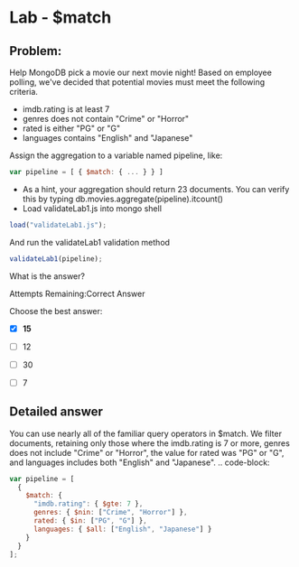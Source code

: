 # Lab - \$match

## Problem:

Help MongoDB pick a movie our next movie night! Based on employee polling, we've decided that potential movies must meet the following criteria.

- imdb.rating is at least 7
- genres does not contain "Crime" or "Horror"
- rated is either "PG" or "G"
- languages contains "English" and "Japanese"

Assign the aggregation to a variable named pipeline, like:

```javascript
var pipeline = [ { $match: { ... } } ]
```

- As a hint, your aggregation should return 23 documents. You can verify this by typing db.movies.aggregate(pipeline).itcount()
- Load validateLab1.js into mongo shell

```javascript
load("validateLab1.js");
```

And run the validateLab1 validation method

```javascript
validateLab1(pipeline);
```

What is the answer?

Attempts Remaining:Correct Answer

Choose the best answer:

- [x] **15**

- [ ] 12

- [ ] 30

- [ ] 7

## Detailed answer

You can use nearly all of the familiar query operators in \$match. We filter documents, retaining only those where the imdb.rating is 7 or more, genres does not include "Crime" or "Horror", the value for rated was "PG" or "G", and languages includes both "English" and "Japanese". .. code-block:

```javascript
var pipeline = [
  {
    $match: {
      "imdb.rating": { $gte: 7 },
      genres: { $nin: ["Crime", "Horror"] },
      rated: { $in: ["PG", "G"] },
      languages: { $all: ["English", "Japanese"] }
    }
  }
];
```

